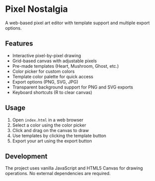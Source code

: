 # Pixel Nostalgia

A web-based pixel art editor with template support and multiple export options.

## Features

- Interactive pixel-by-pixel drawing
- Grid-based canvas with adjustable pixels
- Pre-made templates (Heart, Mushroom, Ghost, etc.)
- Color picker for custom colors
- Template color palette for quick access
- Export options (PNG, SVG, JPG)
- Transparent background support for PNG and SVG exports
- Keyboard shortcuts (R to clear canvas)

## Usage

1. Open `index.html` in a web browser
2. Select a color using the color picker
3. Click and drag on the canvas to draw
4. Use templates by clicking the template button
5. Export your art using the export button

## Development

The project uses vanilla JavaScript and HTML5 Canvas for drawing operations. No external dependencies are required.
